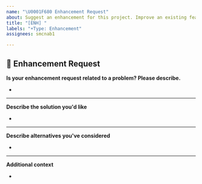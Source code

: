 ```yaml
---
name: "\U0001F680 Enhancement Request"
about: Suggest an enhancement for this project. Improve an existing feature
title: "[ENH] "
labels: "☀️Type: Enhancement"
assignees: smcnab1

---
```


## **🚀 Enhancement Request**

**Is your enhancement request related to a problem? Please describe.**
<!-- A clear and concise description of what the problem is. Ex. I'm always frustrated when [...] -->

*

---

**Describe the solution you'd like**
<!-- A clear and concise description of what you want to happen. -->

*

---

**Describe alternatives you've considered**
<!-- A clear and concise description of any alternative solutions or features you've considered. -->

*

---

**Additional context**
<!-- Add any other context or additional information about the problem here.-->

*

<!--📛📛📛📛📛📛📛📛📛📛📛📛📛📛📛📛📛📛📛📛📛📛📛📛📛📛📛📛📛📛

Oh, hi there! 😄

To expedite issue processing please search open and closed issues before submitting a new one.
Please read our Rules of Conduct at this repository's `.github/CODE_OF_CONDUCT.md`

📛📛📛📛📛📛📛📛📛📛📛📛📛📛📛📛📛📛📛📛📛📛📛📛📛📛📛📛📛📛📛📛-->